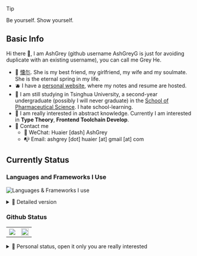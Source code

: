 > [!tip]
> Be yourself. Show yourself.

## Basic Info

Hi there 🥝, I am AshGrey (github username AshGreyG is just for avoiding 
duplicate with an existing username), you can call me Grey He.
+ 🍊 [懐尓](https://github.com/huaier007). She is my best friend, my girlfriend, 
  my wife and my soulmate. She is the eternal spring in my life.
+ 🫐 I have a [personal website](https://www.huaier-ashgrey.top), where my notes 
  and resume are hosted.
+ 🌽 I am still studying in Tsinghua University, a second-year undergraduate 
  (possibly I will never graduate) in the 
  [School of Pharmaceutical Science](https://www.sps.tsinghua.edu.cn/spsen/). 
  I hate school-learning.
+ 🥦 I am really interested in abstract knowledge. Currently I am interested in
  **Type Theory**, **Frontend Toolchain Develop**.
+ 🥑 Contact me
  + 💬 WeChat: Huaier [dash] AshGrey
  + 📭 Email: ashgrey [dot] huaier [at] gmail [at] com

## Currently Status

### Languages and Frameworks I Use

![Languages & Frameworks I use](https://skillicons.dev/icons?i=ts,js,html,css,python,rust,cpp,solidity,react,nextjs,tailwindcss,neovim,vscode,arch,postgresql)

<details>
<summary>
  🙈 Detailed version
</summary>

|                                       Language                                       | Familiarity                                                                                                                                                                                                                                                          | Grammar | StdLib | Compiler |
| :----------------------------------------------------------------------------------: | :------------------------------------------------------------------------------------------------------------------------------------------------------------------------------------------------------------------------------------------------------------------- | :-----: | :----: | :------: |
| <img src="https://assets.exercism.org/tracks/typescript.svg" width="30" height="30"> | 🦄 I am now a frontend developer, I mainly use [TypeScript](https://github.com/AshGreyG/To-Learn-By-Books/tree/main/CS/Language/TypeScript) to develop a frontend project. And I am also a [TypeScript type system nerd](https://github.com/AshGreyG/Algorithm-TsTs). |    🍊    |   🍊    |    🔲     |
| <img src="https://assets.exercism.org/tracks/javascript.svg" width="30" height="30"> | 🦄 At the beginning of my frontend learning journey I mainly use [JavaScript](https://github.com/AshGreyG/To-Learn-By-Books/tree/main/CS/Language/JavaScript). Actually I love TS more than JS.                                                                       |    🍊    |   🍊    |    🔲     |
|    <img src="https://assets.exercism.org/tracks/cpp.svg" width="30" height="30">     | 🫎 The first language I learn is C++, it's so hard for an beginner in CS, so I give it up when I decide to learn the **Modern** C++. But I'll pick it up as soon as I have the fundamental of CS.                                                                     |    🍊    |   🍊    |    🔲     |
|   <img src="https://assets.exercism.org/tracks/python.svg" width="30" height="30">   | 🫎 Python is concise and clear, but I haven't delved into its depth and its complex compiler.                                                                                                                                                                         |    🍊    |   🍊    |    🔲     |
|   <img src="https://assets.exercism.org/tracks/scheme.svg" width="30" height="30">   | 🐑 Currently learning Scheme using [SICP](https://github.com/AshGreyG/To-Learn-By-Books/tree/main/CS/Algorithm/SICP)                                                                                                                                                  |    🍊    |   🔲    |    🔲     |
|    <img src="https://assets.exercism.org/tracks/java.svg" width="30" height="30">    | 🐑 Currently learning Java using [Oracle Documentation](https://github.com/AshGreyG/To-Learn-By-Books/tree/main/CS/Language/Java)                                                                                                                                     |    🍊    |   🔲    |    🔲     |
|    <img src="https://assets.exercism.org/tracks/rust.svg" width="30" height="30">    | 🐑 Currently learning Rust using [Official Rust book](https://github.com/AshGreyG/To-Learn-By-Books/tree/main/CS/Language/Rust/Rust-Lang)                                                                                                                             |    🍊    |   🔲    |    🔲     |
|  <img src="https://assets.exercism.org/tracks/solidity.svg" width="30" height="30">  | 🐑 Currently learning Solidity using [WTF-Solidity](https://github.com/AshGreyG/To-Learn-By-Books/tree/main/CS/Language/Solidity). Solidity's grammar is a little bit boring                                                                                          |    🍊    |   🔲    |    🔲     |
|    <img src="https://lean-lang.org/static/lean_logo.svg" width="30" height="30" >    | 🐑 Currently learning Lean4 using [Functional Programming in Lean](https://github.com/AshGreyG/To-Learn-By-Books/tree/main/CS/Language/Lean4). おもしろい！                                                                                                           |    🍊    |   🔲    |    🔲     |

1. 🦄: Familiar
2. 🫎: Comfortable
3. 🐑: Currently Learning

</details>

### Github Status

<table width="100%" align="center">
  <tr>
    <td colspan="3" align="center">
      <a href="#Github%20Status" align="center">
        <picture>
          <source 
            srcset="https://github-readme-stats.vercel.app/api?username=AshGreyG&count_private=true&show_icons=true&include_all_commits=true&show_owner=true&theme=github_dark&hide_border=true&bg_color=00000000"
            media="(prefers-color-scheme: dark)"
          />
          <source
            srcset="https://github-readme-stats.vercel.app/api?username=AshGreyG&count_private=true&show_icons=true&include_all_commits=true&show_owner=true&theme=default&hide_border=true&bg_color=00000000"
            media="(prefers-color-scheme: light), (prefers-color-scheme: no-preference)"
          />
          <img src="https://github-readme-stats.vercel.app/api?username=AshGreyG&count_private=true&show_icons=true&include_all_commits=true&show_owner=true&theme=transparent" />
        </picture>
      </a>
    </td>
    <td colspan="3" align="center">
      <picture>
        <source
          srcset="http://github-profile-summary-cards-mirror.vercel.app/api/cards/most-commit-language?username=AshGreyG&border_color=0000&bg_color=0000&theme=nord_dark"
          media="(prefers-color-scheme: dark)" 
        />
        <source
          srcset="http://github-profile-summary-cards-mirror.vercel.app/api/cards/most-commit-language?username=AshGreyG&border_color=0000&bg_color=0000&theme=nord_bright"
          media="(prefers-color-scheme: light), (prefers-color-scheme: no-preference)" 
        />
        <img src="http://github-profile-summary-cards-mirror.vercel.app/api/cards/most-commit-language?username=AshGreyG&border_color=0000&bg_color=0000" height="100%" />
      </picture>
    </td>
  <tr>
</table>

<details>
<summary>
  🙈 Personal status, open it only you are really interested
</summary>

### Realize Repositories Status

<!-- Begin Realize Status -->
``` plaintext
To-Realize-Type-Challenges     ████░░░░░░░░░░░░░░░░    20.21%
To-Realize-Underscore          ██▓▒░░░░░░░░░░░░░░░░    14.72%
```
<!-- End Realize Status -->

### Goal of Today

<!-- Begin Goal of Today -->
|    Date    | Target                                                  | Percent |  Time   |
| :--------: | :------------------------------------------------------ | :-----: | :-----: |
| 2025-05-22 | ✅ Add new commits to `To-Realize-Underscore`.           |  100%   |   1h    |
|            | ✅ Learn Husky.                                          |  100%   |  10min  |
|            | 🔲 *The Rust Programming Language* 11                    |         |         |
|            | 🔲 *FP In Lean* 1.7                                      |         |         |
